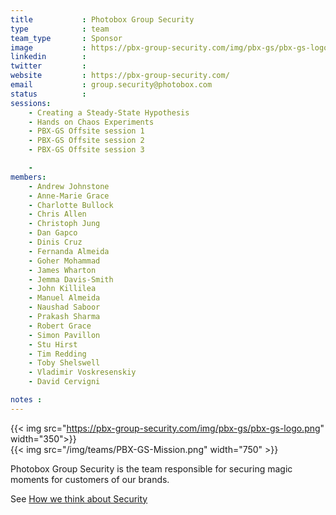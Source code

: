 ```yaml
---
title           : Photobox Group Security
type            : team
team_type       : Sponsor
image           : https://pbx-group-security.com/img/pbx-gs/pbx-gs-logo.png
linkedin        :
twitter         :
website         : https://pbx-group-security.com/
email           : group.security@photobox.com
status          :
sessions:
    - Creating a Steady-State Hypothesis
    - Hands on Chaos Experiments
    - PBX-GS Offsite session 1
    - PBX-GS Offsite session 2
    - PBX-GS Offsite session 3

    -
members:
    - Andrew Johnstone
    - Anne-Marie Grace
    - Charlotte Bullock
    - Chris Allen
    - Christoph Jung
    - Dan Gapco
    - Dinis Cruz
    - Fernanda Almeida
    - Goher Mohammad
    - James Wharton
    - Jemma Davis-Smith
    - John Killilea
    - Manuel Almeida
    - Naushad Saboor
    - Prakash Sharma
    - Robert Grace
    - Simon Pavillon
    - Stu Hirst
    - Tim Redding
    - Toby Shelswell
    - Vladimir Voskresenskiy
    - David Cervigni

notes :
---
```



{{< img src="https://pbx-group-security.com/img/pbx-gs/pbx-gs-logo.png" width="350">}}
<br/>
{{< img src="/img/teams/PBX-GS-Mission.png" width="750" >}}

Photobox Group Security is the team responsible for securing magic moments for customers of our brands.

See [How we think about Security](https://pbx-group-security.com/blog/2017/12/17/how-we-think-about-security/)




